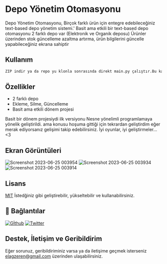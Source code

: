# Depo Yönetim Otomasyonu
Depo Yönetim Otomasyonu, Birçok farklı ürün için entegre edebileceğiniz text-based depo yönetim sistemi.'
Basit ama etkili bir text-based depo otomasyonu 
2 farklı depo var (Elektronik ve Organik deposu)
Ürünler üzerinden stok güncelleme azaltma artırma, ürün bilgilerini güncelle yapabileceğiniz ekrana sahiptir


## Kullanım
```bash
ZIP indir ya da repo yu klonla sonrasında direkt main.py çalıştır.Bu kadar.
```
    
## Özellikler
- 2 farklı depo
- Ekleme, Silme, Güncelleme
- Basit ama etkili dönem projesi

Basit bir dönem projesiydi ilk versiyonu Nesne yönelimli programlamaya yönelik geliştirildi. ama konusu hoşuma gittiği için tekrardan geliştirdim eğer merak ediyorsanız gelişimi takip edebilirsiniz.
İyi oyunlar, iyi geliştirmeler... <3

## Ekran Görüntüleri
![Screenshot 2023-06-25 003954](https://github.com/ErenElagz/Depo-Otomasyonu/assets/125195062/7361f1f4-5501-4efd-bb31-cbb7fbfefce0)
![Screenshot 2023-06-25 003934](https://github.com/ErenElagz/Depo-Otomasyonu/assets/125195062/23990135-7721-4bf3-991b-4dec7dd6cf9e)
![Screenshot 2023-06-25 003914](https://github.com/ErenElagz/Depo-Otomasyonu/assets/125195062/481e9ac3-b096-4cd1-9427-831e3d8d45ba)


## Lisans
[MIT](https://choosealicense.com/licenses/mit/)
İstedğiniz gibi geliştirebilir, yükseltebilir ve kullanabilirsiniz.


## 🔗 Bağlantılar
[![Gİthub](https://img.shields.io/badge/my_portfolio-000?style=for-the-badge&logo=ko-fi&logoColor=white)](https://github.com/ErenElagz)
[![Twitter](https://img.shields.io/badge/twitter-1DA1F2?style=for-the-badge&logo=twitter&logoColor=white)](https://twitter.com/ErenElagz)

## Destek, İletişim ve Geribildirim
Eğer sorunuz, geribildiriminiz varsa ya da iletişime geçmek isterseniz elagzeren@gmail.com üzerinden ulaşabilirsiniz.

